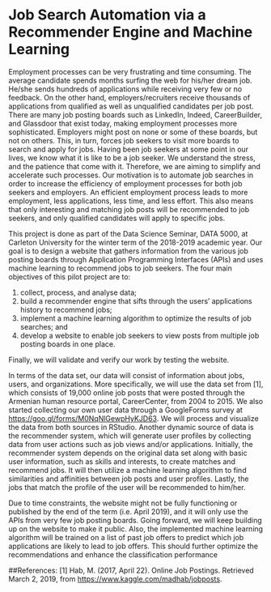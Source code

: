 # Job Search Automation via a Recommender Engine and Machine Learning

  Employment processes can be very frustrating and time consuming. The average candidate spends
months surfing the web for his/her dream job. He/she sends hundreds of applications while receiving very
few or no feedback. On the other hand, employers/recruiters receive thousands of applications from qualified
as well as unqualified candidates per job post. There are many job posting boards such as LinkedIn, Indeed,
CareerBuilder, and Glassdoor that exist today, making employment processes more sophisticated. Employers
might post on none or some of these boards, but not on others. This, in turn, forces job seekers to visit more
boards to search and apply for jobs. Having been job seekers at some point in our lives, we know what it is
like to be a job seeker. We understand the stress, and the patience that come with it. Therefore, we are aiming
to simplify and accelerate such processes. Our motivation is to automate job searches in order to increase the
efficiency of employment processes for both job seekers and employers. An efficient employment process
leads to more employment, less applications, less time, and less effort. This also means that only interesting
and matching job posts will be recommended to job seekers, and only qualified candidates will apply to
specific jobs.

  This project is done as part of the Data Science Seminar, DATA 5000, at Carleton University for the
winter term of the 2018-2019 academic year. Our goal is to design a website that gathers information from
the various job posting boards through Application Programming Interfaces (APIs) and uses machine
learning to recommend jobs to job seekers. The four main objectives of this pilot project are to:

1. collect, process, and analyse data;
2. build a recommender engine that sifts through the users’ applications history to recommend jobs;
3. implement a machine learning algorithm to optimize the results of job searches; and
4. develop a website to enable job seekers to view posts from multiple job posting boards in one place.

Finally, we will validate and verify our work by testing the website.

  In terms of the data set, our data will consist of information about jobs, users, and organizations. More
specifically, we will use the data set from [1], which consists of 19,000 online job posts that were posted
through the Armenian human resource portal, CareerCenter, from 2004 to 2015. We also started collecting
our own user data through a GoogleForms survey at https://goo.gl/forms/M0NqNlGewpHyKJD63. We will
process and visualize the data from both sources in RStudio. Another dynamic source of data is the
recommender system, which will generate user profiles by collecting data from user actions such as job
views and/or applications. Initially, the recommender system depends on the original data set along with
basic user information, such as skills and interests, to create matches and recommend jobs. It will then utilize
a machine learning algorithm to find similarities and affinities between job posts and user profiles. Lastly, the
jobs that match the profile of the user will be recommended to him/her.

  Due to time constraints, the website might not be fully functioning or published by the end of the term
(i.e. April 2019), and it will only use the APIs from very few job posting boards. Going forward, we will
keep building up on the website to make it public. Also, the implemented machine learning algorithm will be
trained on a list of past job offers to predict which job applications are likely to lead to job offers. This should
further optimize the recommendations and enhance the classification performance

##References:
[1] Hab, M. (2017, April 22). Online Job Postings. Retrieved March 2, 2019, from
https://www.kaggle.com/madhab/jobposts.
